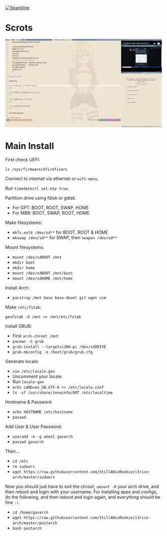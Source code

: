 [![Sparkline](https://stars.medv.io/StillANixRookie/i3rice-arch.svg)](https://stars.medv.io/StillANixRookie/i3rice-arch)

# Scrots

![Workspace 1](ws1.png "Workspace 1")

# Main Install

First check UEFI:

```
ls /sys/firmware/efi/efivars
```

Connect to internet via ethernet or ```wifi-menu```.

Run ```timedatectl set-ntp true```.

Partition drive using fdisk or gdisk.

+ For GPT: BOOT, ROOT, SWAP, HOME
+ For MBR: BOOT, SWAP, ROOT, HOME

Make filesystems:

+ ```mkfs.ext4 /dev/sd**``` for BOOT, ROOT & HOME
+ ```mkswap /dev/sd**``` for SWAP, then ```swapon /dev/sd**```

Mount filesystems:

+ ```mount /dev/sdROOT /mnt```
+ ```mkdir boot```
+ ```mkdir home```
+ ```mount /dev/sdBOOT /mnt/boot```
+ ```mount /dev/sdHOME /mnt/home```

Install Arch:

+ ```pacstrap /mnt base base-devel git wget vim```

Make ```/etc/fstab```:

```
genfstab -U /mnt >> /mnt/etc/fstab
```

Install GRUB:

+ First ```arch-chroot /mnt```
+ ```pacman -S grub```
+ ```grub-install --target=i386-pc /dev/sdDRIVE```
+ ```grub-mkconfig -o /boot/grub/grub.cfg```

Generate locale:

+ ```vim /etc/locale.gen```
+ Uncomment your locale
+ Run ```locale-gen```
+ ```echo LANG=en_GB.UTF-8 >> /etc/locale.conf```
+ ```ln -sf /usr/share/zoneinfo/GMT /etc/localtime```

Hostname & Password

+ ```echo HOSTNAME /etc/hostname```
+ ```passwd```

Add User & User Password:

+ ```useradd -m -g wheel gavarch```
+ ```passwd gavarch```

Then...

+ ```cd /etc```
+ ```rm sudoers```
+ ```wget https://raw.githubusercontent.com/StillANixRookie/i3rice-arch/master/sudoers```

Now you should just have to exit the chroot, ```umount -R``` your arch drive, and then reboot and login with your username. For installing apps and configs, do the following, and then reboot and login again, and everything should be fine ```:)```.

+ ```cd /home/gavarch```
+ ```wget https://raw.githubusercontent.com/StillANixRookie/i3rice-arch/master/postarch```
+ ```bash postarch```

